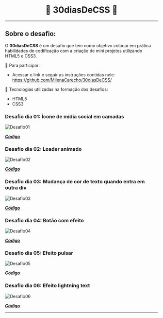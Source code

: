<h1 align="center">
🚀 30diasDeCSS 🚀
</h1>

---

## Sobre o desafio:
O **30diasDeCSS** é um desafio que tem como objetivo colocar em prática habilidades de codificação com a criação de mini projetos utilizando HTML5 e CSS3.

👾 Para participar:
* Acessar o link e seguir as instruções contidas nele: https://github.com/MilenaCarecho/30diasDeCSS/

🔔 Tecnologias utilizadas na formação dos desafios:
* HTML5
* CSS3


### Desafio dia 01: Ícone de mídia social em camadas
![Desafio01](https://j.gifs.com/Jy5yx9.gif)

***[Código](https://github.com/zarosthais/30diasDeCSS/tree/main/Desafios/Desafio%2001)***

### Desafio dia 02: Loader animado
![Desafio02](https://j.gifs.com/oVLVkN.gif)

***[Código](https://github.com/zarosthais/30diasDeCSS/tree/main/Desafios/Desafio%2002)***

### Desafio dia 03: Mudança de cor de texto quando entra em outra div
![Desafio03](https://j.gifs.com/k8Er7x.gif)

***[Código](https://github.com/zarosthais/30diasDeCSS/tree/main/Desafios/Desafio%2003)***

### Desafio dia 04: Botão com efeito
![Desafio04](https://j.gifs.com/oVLyWY.gif)

***[Código](https://github.com/zarosthais/30diasDeCSS/tree/main/Desafios/Desafio%2004)***

### Desafio dia 05: Efeito pulsar
![Desafio05](https://j.gifs.com/XL4Yzm.gif)

***[Código](https://github.com/zarosthais/30diasDeCSS/tree/main/Desafios/Desafio%2005)***

### Desafio dia 06: Efeito lightning text
![Desafio06](https://j.gifs.com/wVW221.gif)

***[Código](https://github.com/zarosthais/30diasDeCSS/tree/main/Desafios/Desafio%2006)***

---
